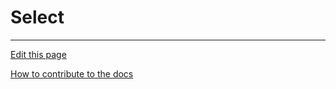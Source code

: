 # Select

  
---
[Edit this page](https://github.com/saascade/platform.saascade.com/edit/main/Hub/Organizations/Projects/Design/SubdomainWorkflows/BlueprintEditor/Select/README.md)

[How to contribute to the docs](../../../../../../../General/HowToContribute/README.md)

<!-- MS Clarity analytics. We use this so that we know what people need help with, otherwise we'd just be guessing --> 
<script type="text/javascript">
    (function(c,l,a,r,i,t,y){
        c[a]=c[a]||function(){(c[a].q=c[a].q||[]).push(arguments)};
        t=l.createElement(r);t.async=1;t.src="https://www.clarity.ms/tag/"+i;
        y=l.getElementsByTagName(r)[0];y.parentNode.insertBefore(t,y);
    })(window, document, "clarity", "script", "sdby7q18rz");
</script>